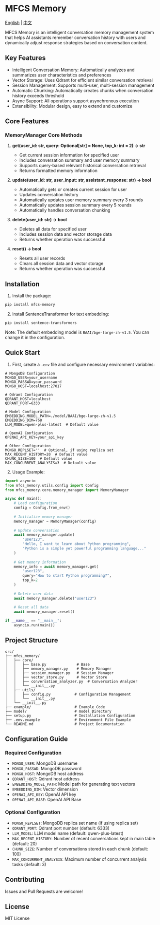 # MFCS Memory

[English](README.md) | [中文](README_zh.md)

MFCS Memory is an intelligent conversation memory management system that helps AI assistants remember conversation history with users and dynamically adjust response strategies based on conversation content.

## Key Features

- Intelligent Conversation Memory: Automatically analyzes and summarizes user characteristics and preferences
- Vector Storage: Uses Qdrant for efficient similar conversation retrieval
- Session Management: Supports multi-user, multi-session management
- Automatic Chunking: Automatically creates chunks when conversation history exceeds threshold
- Async Support: All operations support asynchronous execution
- Extensibility: Modular design, easy to extend and customize

## Core Features

### MemoryManager Core Methods

1. **get(user_id: str, query: Optional[str] = None, top_k: int = 2) -> str**
   - Get current session information for specified user
   - Includes conversation summary and user memory summary
   - Supports query-based relevant historical conversation retrieval
   - Returns formatted memory information

2. **update(user_id: str, user_input: str, assistant_response: str) -> bool**
   - Automatically gets or creates current session for user
   - Updates conversation history
   - Automatically updates user memory summary every 3 rounds
   - Automatically updates session summary every 5 rounds
   - Automatically handles conversation chunking

3. **delete(user_id: str) -> bool**
   - Deletes all data for specified user
   - Includes session data and vector storage data
   - Returns whether operation was successful

4. **reset() -> bool**
   - Resets all user records
   - Clears all session data and vector storage
   - Returns whether operation was successful

## Installation

1. Install the package:
```bash
pip install mfcs-memory
```

2. Install SentenceTransformer for text embedding:
```bash
pip install sentence-transformers
```

Note: The default embedding model is `BAAI/bge-large-zh-v1.5`. You can change it in the configuration.

## Quick Start

1. First, create a `.env` file and configure necessary environment variables:

```env
# MongoDB Configuration
MONGO_USER=your_username
MONGO_PASSWD=your_password
MONGO_HOST=localhost:27017

# Qdrant Configuration
QDRANT_HOST=localhost
QDRANT_PORT=6333

# Model Configuration
EMBEDDING_MODEL_PATH=./model/BAAI/bge-large-zh-v1.5
EMBEDDING_DIM=768
LLM_MODEL=qwen-plus-latest  # Default value

# OpenAI Configuration
OPENAI_API_KEY=your_api_key

# Other Configuration
MONGO_REPLSET=''  # Optional, if using replica set
MAX_RECENT_HISTORY=20  # Default value
CHUNK_SIZE=100  # Default value
MAX_CONCURRENT_ANALYSIS=3  # Default value
```

2. Usage Example:

```python
import asyncio
from mfcs_memory.utils.config import Config
from mfcs_memory.core.memory_manager import MemoryManager

async def main():
    # Load configuration
    config = Config.from_env()
    
    # Initialize memory manager
    memory_manager = MemoryManager(config)
    
    # Update conversation
    await memory_manager.update(
        "user123",
        "Hello, I want to learn about Python programming",
        "Python is a simple yet powerful programming language..."
    )
    
    # Get memory information
    memory_info = await memory_manager.get(
        "user123",
        query="How to start Python programming?",
        top_k=2
    )
    
    # Delete user data
    await memory_manager.delete("user123")
    
    # Reset all data
    await memory_manager.reset()

if __name__ == "__main__":
    asyncio.run(main())
```

## Project Structure

```
src/
├── mfcs_memory/
│   ├── core/
│   │   ├── base.py              # Base
│   │   ├── memory_manager.py    # Memory Manager
│   │   ├── session_manager.py   # Session Manager
│   │   ├── vector_store.py      # Vector Store
│   │   ├── conversation_analyzer.py  # Conversation Analyzer
│   │   └── __init__.py
│   ├── utils/
│   │   ├── config.py           # Configuration Management
│   │   └── __init__.py
│   └── __init__.py
├── example/                    # Example Code
├── model/                      # model Directory
├── setup.py                    # Installation Configuration
├── .env.example                # Environment File Example
└── README.md                   # Project Documentation
```

## Configuration Guide

### Required Configuration
- `MONGO_USER`: MongoDB username
- `MONGO_PASSWD`: MongoDB password
- `MONGO_HOST`: MongoDB host address
- `QDRANT_HOST`: Qdrant host address
- `EMBEDDING_MODEL_PATH`: Model path for generating text vectors
- `EMBEDDING_DIM`: Vector dimension
- `OPENAI_API_KEY`: OpenAI API key
- `OPENAI_API_BASE`: OpenAI API Base

### Optional Configuration
- `MONGO_REPLSET`: MongoDB replica set name (if using replica set)
- `QDRANT_PORT`: Qdrant port number (default: 6333)
- `LLM_MODEL`: LLM model name (default: qwen-plus-latest)
- `MAX_RECENT_HISTORY`: Number of recent conversations kept in main table (default: 20)
- `CHUNK_SIZE`: Number of conversations stored in each chunk (default: 100)
- `MAX_CONCURRENT_ANALYSIS`: Maximum number of concurrent analysis tasks (default: 3)

## Contributing

Issues and Pull Requests are welcome!

## License

MIT License
